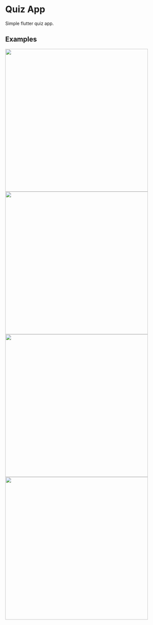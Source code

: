 # Quiz App

Simple flutter quiz app.

## Examples

<img src="https://github.com/TE-Flutter/quiz-app/blob/master/Simulator%20Screen%20Shot%20-%20iPhone%2014%20Pro%20Max%20-%202022-11-02%20at%2008.38.58.png" width="450">
<img src="https://github.com/TE-Flutter/quiz-app/blob/master/Simulator%20Screen%20Shot%20-%20iPhone%2014%20Pro%20Max%20-%202022-11-02%20at%2008.39.13.png" width="450">
<img src="https://github.com/TE-Flutter/quiz-app/blob/master/Simulator%20Screen%20Shot%20-%20iPhone%2014%20Pro%20Max%20-%202022-11-02%20at%2008.39.18.png" width="450">
<img src="https://github.com/TE-Flutter/quiz-app/blob/master/Simulator%20Screen%20Shot%20-%20iPhone%2014%20Pro%20Max%20-%202022-11-02%20at%2008.39.23.png" width="450">
